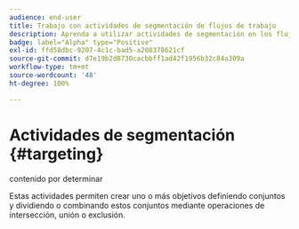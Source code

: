 ```yaml
---
audience: end-user
title: Trabajo con actividades de segmentación de flujos de trabajo
description: Aprenda a utilizar actividades de segmentación en los flujos de trabajo en la web de Adobe Campaign
badge: label="Alpha" type="Positive"
exl-id: ffd58dbc-9207-4c1c-bad5-a208378621cf
source-git-commit: d7e19b2d8730cacbbff1ad42f1956b32c84a309a
workflow-type: tm+mt
source-wordcount: '48'
ht-degree: 100%

---
```


# Actividades de segmentación {#targeting}

contenido por determinar

<!--à reformuler-->Estas actividades permiten crear uno o más objetivos definiendo conjuntos y dividiendo o combinando estos conjuntos mediante operaciones de intersección, unión o exclusión.
